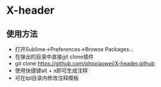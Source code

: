 # X-header

## 使用方法
* 打开Sublime->Preferences->Browse Packages... 
* 在弹出的目录中直接git clone插件
* git clone https://github.com/phpxiaowei/X-header.github
* 使用快捷键alt + x即可生成注释
* 可在tpl目录内修改注释模板